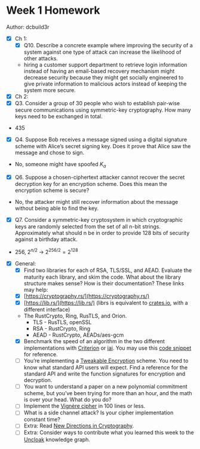 # Week 1 Homework

Author: dcbuild3r

- [x] Ch 1: 
  - [x] Q10. Describe a concrete example where improving the security of a system against one type of attack can increase the likelihood of other attacks.
  - hiring a customer support department to retrieve login information instead of having an email-based recovery mechanism might decrease security because they might get socially engineered to give private information to malicious actors instead of keeping the system more secure.
- [x]  Ch 2:
  - [x]   Q3. Consider a group of 30 people who wish to establish pair-wise secure communications using symmetric-key cryptography. How many keys need to be exchanged in total.
  - 435
  - [x]   Q4. Suppose Bob receives a message signed using a digital signature scheme with Alice’s secret signing key. Does it prove that Alice saw the message and chose to sign.
  - No, someone might have spoofed $K_{a}$
  - [x]   Q6. Suppose a chosen-ciphertext attacker cannot recover the secret decryption key for an encryption scheme. Does this mean the encryption scheme is secure?
  - No, the attacker might still recover information about the message without being able to find the key.
  - [x]   Q7. Consider a symmetric-key cryptosystem in which cryptographic keys are randomly selected from the set of all n-bit strings. Approximately what should n be in order to provide 128 bits of security against a birthday attack.
  - 256, $2^{n/2}$ -> $2^{256/2}=2^{128}$
- [x] General:
  - [x]   Find two libraries for each of RSA, TLS/SSL, and AEAD. Evaluate the maturity each library, and skim the code. What about the library structure makes sense? How is their documentation? These links may help:
  - [x]   [https://cryptography.rs/](https://cryptography.rs/)
  - [x]   [https://lib.rs/](https://lib.rs/) (librs is equivalent to [crates.io](http://crates.io/), with a different interface)
  - The RustCrypto, Ring, RusTLS, and Orion.
    - TLS - RusTLS, openSSL
    - RSA - RustCrypto, Ring
    - AEAD - RustCrypto, AEADs/aes-gcm
  - [x]   Benchmark the speed of an algorithm in the two different implementations with [Criterion](https://lib.rs/crates/criterion) or [iai](https://lib.rs/crates/iai). You may use this [code snippet](https://github.com/thor314/tmpl/blob/main/base/benches/bench.rs#L19) for reference.
  - [ ]   You’re implementing a [Tweakable Encryption](https://en.wikipedia.org/wiki/Disk_encryption_theory) scheme. You need to know what standard API users will expect. Find a reference for the standard API and write the function signatures for encryption and decryption.
  - [ ]   You want to understand a paper on a new polynomial commitment scheme, but you’ve been trying for more than an hour, and the math is over your head. What do you do?
  - [ ]   Implement the [Vignère cipher](https://en.wikipedia.org/wiki/Vigen%C3%A8re_cipher) in 100 lines or less.
  - [ ]   What is a side channel attack? Is your cipher implementation constant time?
  - [ ]   Extra: Read [New Directions in Cryptography](https://ieeexplore.ieee.org/document/1055638).
  - [ ]   Extra: Consider ways to contribute what you learned this week to the [Uncloak](https://uncloak.org/) knowledge graph.

